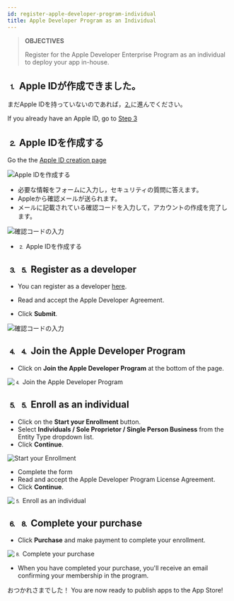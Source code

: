 ```yaml
---
id: register-apple-developer-program-individual
title: Apple Developer Program as an Individual
---
```


> **OBJECTIVES**
> 
> Register for the Apple Developer Enterprise Program as an individual to deploy your app in-house.

## ⒈ Apple IDが作成できました。

まだApple IDを持っていないのであれば，[⒉](#step-2-create-your-apple-id)に進んでください。

If you already have an Apple ID, go to [Step 3](#step-3-register-as-a-developer)

## ⒉ Apple IDを作成する

Go the the [Apple ID creation page](https://appleid.apple.com/)

![Apple IDを作成する](img/Apple-ID-Creation-Page-4D-for-iOS.png)

* 必要な情報をフォームに入力し，セキュリティの質問に答えます。
* Appleから確認メールが送られます。
* メールに記載されている確認コードを入力して，アカウントの作成を完了します。

![確認コードの入力](img/Register-developer-program-4D-for-iOS.png)

* ⒉ Apple IDを作成する

## ⒊ ⒌ Register as a developer

* You can register as a developer [here](https://developer.apple.com/account/).

* Read and accept the Apple Developer Agreement.
* Click **Submit**.

![確認コードの入力](img/Register-developer-4D-for-iOS.png)

## ⒋ ⒋ Join the Apple Developer Program

* Click on **Join the Apple Developer Program** at the bottom of the page.

![⒋ Join the Apple Developer Program](img/Join-Apple-Developer-Program-individuals-4D-for-iOS.png)

## ⒌ ⒌ Enroll as an individual

* Click on the **Start your Enrollment** button.
* Select **Individuals / Sole Proprietor / Single Person Business** from the Entity Type dropdown list.
* Click **Continue**.

![Start your Enrollment](img/Apple-Developer-Program-Individuals-4D-for-iOS.png)

* Complete the form
* Read and accept the Apple Developer Program License Agreement.
* Click **Continue**.

![⒌ Enroll as an individual](img/Apple-Developer-Program-Enrollment-4D-for-iOS.png)

## ⒍ ⒏ Complete your purchase

* Click **Purchase** and make payment to complete your enrollment.

![⒏ Complete your purchase](img/Complete-Purchase-Apple-Developer-Program-4D-for-iOS.png)

* When you have completed your purchase, you'll receive an email confirming your membership in the program.

おつかれさまでした！ You are now ready to publish apps to the App Store!